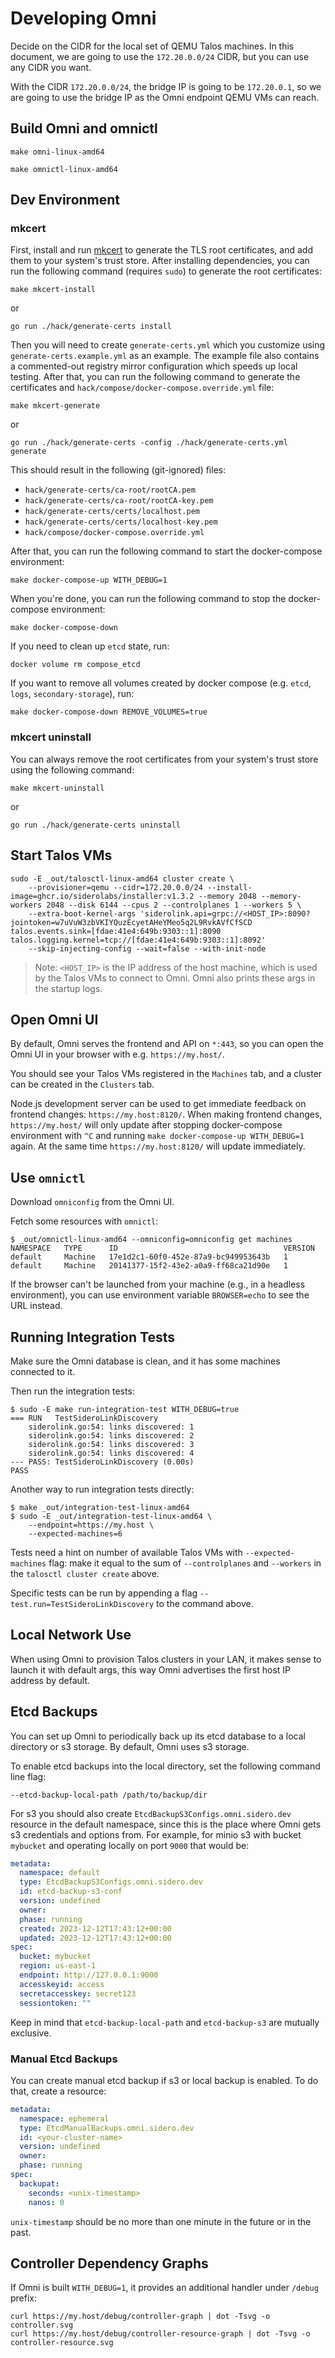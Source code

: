 # Developing Omni

Decide on the CIDR for the local set of QEMU Talos machines.
In this document, we are going to use the `172.20.0.0/24` CIDR, but you can use any CIDR you want.

With the CIDR `172.20.0.0/24`, the bridge IP is going to be `172.20.0.1`, so we are going to use the bridge IP
as the Omni endpoint QEMU VMs can reach.

## Build Omni and omnictl

```shell
make omni-linux-amd64
```

```shell
make omnictl-linux-amd64
```

## Dev Environment

### mkcert

First, install and run [mkcert](https://github.com/FiloSottile/mkcert) to generate the TLS root certificates,
and add them to your system's trust store.
After installing dependencies, you can run the following command (requires `sudo`) to generate the root certificates:

```shell
make mkcert-install
```

or

```shell
go run ./hack/generate-certs install
```

Then you will need to create `generate-certs.yml` which you customize using `generate-certs.example.yml` as an example.
The example file also contains a commented-out registry mirror configuration which speeds up local testing.
After that, you can run the following command to generate the certificates and `hack/compose/docker-compose.override.yml` file:

```shell
make mkcert-generate
```

or

```shell
go run ./hack/generate-certs -config ./hack/generate-certs.yml generate
```

This should result in the following (git-ignored) files:

- `hack/generate-certs/ca-root/rootCA.pem`
- `hack/generate-certs/ca-root/rootCA-key.pem`
- `hack/generate-certs/certs/localhost.pem`
- `hack/generate-certs/certs/localhost-key.pem`
- `hack/compose/docker-compose.override.yml`

After that, you can run the following command to start the docker-compose environment:

```shell
make docker-compose-up WITH_DEBUG=1
```

When you're done, you can run the following command to stop the docker-compose environment:

```shell
make docker-compose-down
```

If you need to clean up `etcd` state, run:

```shell
docker volume rm compose_etcd
```

If you want to remove all volumes created by docker compose (e.g. `etcd`, `logs`, `secondary-storage`), run:

```shell
make docker-compose-down REMOVE_VOLUMES=true
```

### mkcert uninstall

You can always remove the root certificates from your system's trust store using the following command:

```shell
make mkcert-uninstall
```

or

```shell
go run ./hack/generate-certs uninstall
```

## Start Talos VMs

```shell
sudo -E _out/talosctl-linux-amd64 cluster create \
    --provisioner=qemu --cidr=172.20.0.0/24 --install-image=ghcr.io/siderolabs/installer:v1.3.2 --memory 2048 --memory-workers 2048 --disk 6144 --cpus 2 --controlplanes 1 --workers 5 \
    --extra-boot-kernel-args 'siderolink.api=grpc://<HOST_IP>:8090?jointoken=w7uVuW3zbVKIYQuzEcyetAHeYMeo5q2L9RvkAVfCfSCD  talos.events.sink=[fdae:41e4:649b:9303::1]:8090 talos.logging.kernel=tcp://[fdae:41e4:649b:9303::1]:8092'
    --skip-injecting-config --wait=false --with-init-node
```

> Note: `<HOST_IP>` is the IP address of the host machine, which is used by the Talos VMs to connect to Omni.
> Omni also prints these args in the startup logs.

## Open Omni UI

By default, Omni serves the frontend and API on `*:443`, so you can open the Omni UI in your browser with e.g. `https://my.host/`.

You should see your Talos VMs registered in the `Machines` tab, and a cluster can be created in the `Clusters` tab.

Node.js development server can be used to get immediate feedback on frontend changes: `https://my.host:8120/`.
When making frontend changes, `https://my.host/` will only update after stopping docker-compose environment with `^C` and running `make docker-compose-up WITH_DEBUG=1` again.
At the same time `https://my.host:8120/` will update immediately.

## Use `omnictl`

Download `omniconfig` from the Omni UI.

Fetch some resources with `omnictl`:

```shell
$ _out/omnictl-linux-amd64 --omniconfig=omniconfig get machines
NAMESPACE   TYPE      ID                                     VERSION
default     Machine   17e1d2c1-60f0-452e-87a9-bc949953643b   1
default     Machine   20141377-15f2-43e2-a0a9-ff68ca21d90e   1
```

If the browser can't be launched from your machine (e.g., in a headless environment), you can use environment variable `BROWSER=echo` to see the URL instead.

## Running Integration Tests

Make sure the Omni database is clean, and it has some machines connected to it.

Then run the integration tests:

```shell
$ sudo -E make run-integration-test WITH_DEBUG=true
=== RUN   TestSideroLinkDiscovery
    siderolink.go:54: links discovered: 1
    siderolink.go:54: links discovered: 2
    siderolink.go:54: links discovered: 3
    siderolink.go:54: links discovered: 4
--- PASS: TestSideroLinkDiscovery (0.00s)
PASS
```

Another way to run integration tests directly:

```shell
$ make _out/integration-test-linux-amd64
$ sudo -E _out/integration-test-linux-amd64 \
    --endpoint=https://my.host \
    --expected-machines=6
```

Tests need a hint on number of available Talos VMs with `--expected-machines` flag: make it equal to the sum of `--controlplanes` and `--workers` in the `talosctl cluster create` above.

Specific tests can be run by appending a flag `--test.run=TestSideroLinkDiscovery` to the command above.

## Local Network Use

When using Omni to provision Talos clusters in your LAN, it makes sense to launch it with default args, this way Omni advertises the first host IP address by default.

## Etcd Backups

You can set up Omni to periodically back up its etcd database to a local directory or s3 storage.
By default, Omni uses s3 storage.

To enable etcd backups into the local directory, set the following command line flag:

```shell
--etcd-backup-local-path /path/to/backup/dir
```

For s3 you should also create `EtcdBackupS3Configs.omni.sidero.dev` resource in the default namespace, since this is
the place where Omni gets s3 credentials and options from.
For example, for minio s3 with bucket `mybucket` and operating locally on port `9000` that would be:

```yaml
metadata:
  namespace: default
  type: EtcdBackupS3Configs.omni.sidero.dev
  id: etcd-backup-s3-conf
  version: undefined
  owner:
  phase: running
  created: 2023-12-12T17:43:12+00:00
  updated: 2023-12-12T17:43:12+00:00
spec:
  bucket: mybucket
  region: us-east-1
  endpoint: http://127.0.0.1:9000
  accesskeyid: access
  secretaccesskey: secret123
  sessiontoken: ""
```

Keep in mind that `etcd-backup-local-path` and `etcd-backup-s3` are mutually exclusive.

### Manual Etcd Backups

You can create manual etcd backup if s3 or local backup is enabled.
To do that, create a resource:

```yaml
metadata:
  namespace: ephemeral
  type: EtcdManualBackups.omni.sidero.dev
  id: <your-cluster-name>
  version: undefined
  owner:
  phase: running
spec:
  backupat:
    seconds: <unix-timestamp>
    nanos: 0
```

`unix-timestamp` should be no more than one minute in the future or in the past.

## Controller Dependency Graphs

If Omni is built `WITH_DEBUG=1`, it provides an additional handler under `/debug` prefix:

```shell
curl https://my.host/debug/controller-graph | dot -Tsvg -o controller.svg
curl https://my.host/debug/controller-resource-graph | dot -Tsvg -o controller-resource.svg
```

